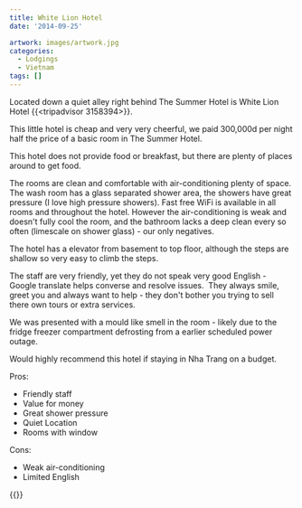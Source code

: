 ```yaml
---
title: White Lion Hotel
date: '2014-09-25'

artwork: images/artwork.jpg
categories:
  - Lodgings
  - Vietnam
tags: []
---
```


Located down a quiet alley right behind The Summer Hotel is White Lion Hotel {{<tripadvisor 3158394>}}.

This little hotel is cheap and very very cheerful, we paid 300,000d per night half the price of a basic room in The Summer Hotel.

This hotel does not provide food or breakfast, but there are plenty of places around to get food.

The rooms are clean and comfortable with air-conditioning plenty of space.  The wash room has a glass separated shower area, the showers have great pressure (I love high pressure showers). Fast free WiFi is available in all rooms and throughout the hotel. However the air-conditioning is weak and doesn't fully cool the room, and the bathroom lacks a deep clean every so often (limescale on shower glass) - our only negatives.

The hotel has a elevator from basement to top floor, although the steps are shallow so very easy to climb the steps.

The staff are very friendly, yet they do not speak very good English - Google translate helps converse and resolve issues.  They always smile, greet you and always want to help - they don't bother you trying to sell there own tours or extra services.

We was presented with a mould like smell in the room - likely due to the fridge freezer compartment defrosting from a earlier scheduled power outage.

Would highly recommend this hotel if staying in Nha Trang on a budget.

Pros:

- Friendly staff
- Value for money
- Great shower pressure
- Quiet Location
- Rooms with window

Cons:

- Weak air-conditioning
- Limited English


<!-- \[usrlist Service:4 Cleanliness:4 "Sleep Quality:4" Value:5 English:2 Overall:4.5\] -->

{{<place ChIJi89YoXxncDER23T-Sy4Fj9I>}}

<!-- [![Booking-dot-com](images/Booking-dot-com.png)](https://www.booking.com/hotel/vn/white-lion-nha-trang.en.html?aid=399308) -->

<!-- [![agoda-dot-com](images/agoda-dot-com.png)](https://www.agoda.com/white-lion-hotel-nha-trang/hotel/nha-trang-vn.html?cid=1649959) -->

